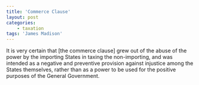 ```yaml
---
title: 'Commerce Clause'
layout: post
categories:
    - taxation
tags: 'James Madison'
---
```


It is very certain that \[the commerce clause\] grew out of the abuse of the power by the importing States in taxing the non-importing, and was intended as a negative and preventive provision against injustice among the States themselves, rather than as a power to be used for the positive purposes of the General Government.
